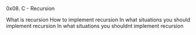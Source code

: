 0x08. C - Recursion

What is recursion
How to implement recursion
In what situations you should implement recursion
In what situations you shouldnt implement recursion
